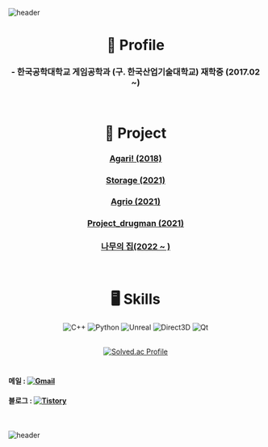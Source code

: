![header](https://capsule-render.vercel.app/api?type=Waving&color=C3D6FA&height=100&section=header&text=👋Hi!%20I'm%20Kclient&fontSize=48&fontAlign=50&fontAlignY=50)

<div align="center">
  
  # 📝 Profile
  ### - 한국공학대학교 게임공학과 (구. 한국산업기술대학교) 재학중 (2017.02 ~)
  </br>
  
  # 💼 Project
  
  ### [Agari! (2018)](https://github.com/kakik/agari)
  ### [Storage (2021)](https://github.com/go4521304/storage)
  ### [Agrio (2021)](https://github.com/go4521304/agari_Network)
  ### [Project_drugman (2021)](https://github.com/go4521304/Project_drugman)
  ### [나무의 집(2022 ~ )](https://github.com/KPU-Graduation-Project/For_graduation)
  </br>
  
  # 🖥 Skills
  
  ![C++](https://img.shields.io/badge/C%2B%2B-00599C?&style=flat&logo=C%2B%2B&logoColor=white)
  ![Python](https://img.shields.io/badge/Python-3776AB?&style=flate&logo=Python&logoColor=white)
  ![Unreal](https://img.shields.io/badge/Unreal%20Engine-0E1128?&style=flat&logo=Unreal%20Engine&logoColor=white)
  ![Direct3D](https://img.shields.io/badge/Direct3D%2012-0078D6?&style=flat&logo=Windows&logoColor=white)
  ![Qt](https://img.shields.io/badge/Qt-41CD52?&style=flat&logo=Qt&logoColor=white)
  </br></br>
  
  [![Solved.ac Profile](http://mazassumnida.wtf/api/v2/generate_badge?boj=go4521304)](https://solved.ac/go4521304/)
  
  
</div>


#
#### 메일 : <a href="mailto:go4521304@gmail.com">![Gmail](https://img.shields.io/badge/Gmail-EA4335?&style=flat&logo=Gmail&logoColor=white)</a>
#### 블로그 : <a href="https://kclient.tistory.com/">![Tistory](https://img.shields.io/static/v1?label=T&labelColor=FF5A00&message=Tistory&color=FF5A00)</a>


</br>


![header](https://capsule-render.vercel.app/api?type=slice&color=FAEEC2&height=100&section=footer&text=Bye%20Bye,%20See%20U&fontSize=42&rotate=0&fontAlign=17&fontAlignY=76)
